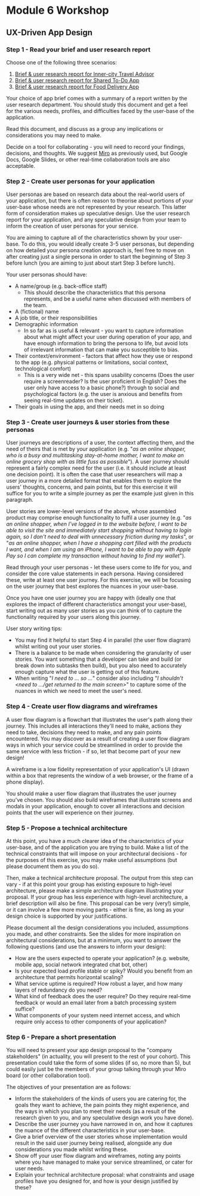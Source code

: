 # Module 6 Workshop

## UX-Driven App Design
### Step 1 - Read your brief and user research report
Choose one of the following three scenarios:

1. [Brief & user research report for Inner-city Travel Advisor](./scenarios/inner-city_travel_advisor.md)
2. [Brief & user research report for Shared To-Do App](./scenarios/shared_to-do_app.md)
3. [Brief & user research report for Food Delivery App](./scenarios/food_delivery_app.md)

Your choice of app brief comes with a summary of a report written by the user research department. You should study this document and get a feel for the various needs, profiles, and difficulties faced by the user-base of the application.

Read this document, and discuss as a group any implications or considerations you may need to make. 

Decide on a tool for collaborating - you will need to record your findings, decisions, and thoughts. We suggest [Miro](https://miro.com) as previously used, but Google Docs, Google Slides, or other real-time collaboration tools are also acceptable.

### Step 2 - Create user personas for your application
User personas are based on research data about the real-world users of your application, but there is often reason to theorise about portions of your user-base whose needs are not represented by your research. This latter form of consideration makes up speculative design. Use the user research report for your application, and any speculative design from your team to inform the creation of user personas for your service.

You are aiming to capture all of the characteristics shown by your user-base. To do this, you would ideally create 3-5 user personas, but depending on how detailed your persona creation approach is, feel free to move on after creating just a single persona in order to start the beginning of Step 3 before lunch (you are aiming to just about start Step 3 before lunch).

Your user personas should have:
* A name/group (e.g. back-office staff)
    * This should describe the characteristics that this persona represents, and be a useful name when discussed with members of the team.
* A (fictional) name
* A job title, or their responsibilities 
* Demographic information
    * In so far as is useful & relevant - you want to capture information about what might affect your user during operation of your app, and have enough information to bring the persona to life, but avoid lots of irrelevant information that can make you susceptible to bias.
* Their context/environment - factors that affect how they use or respond to the app (e.g. physical patterns or limitations, social context, technological comfort)
    * This is a very wide net - this spans usability concerns (Does the user require a screenreader? Is the user proficient in English? Does the user only have access to a basic phone?) through to social and psychological factors (e.g. the user is anxious and benefits from seeing real-time updates on their ticket).
* Their goals in using the app, and their needs met in so doing

### Step 3 - Create user journeys & user stories from these personas
User journeys are descriptions of a user, the context affecting them, and the need of theirs that is met by your application (e.g. "*as an online shopper, who is a busy and multitasking stay-at-home mother, I want to make an online grocery shop with as little fuss as possible*"). A user journey should represent a fairly complex need for the user (i.e. it should include at least one decision point). It is often the case that user researchers will map a user journey in a more detailed format that enables them to explore the users' thoughts, concerns, and pain points, but for this exercise it will suffice for you to write a simple journey as per the example just given in this paragraph.

User stories are lower-level versions of the above, whose assembled product may comprise enough functionality to fulfil a user journey (e.g. "*as an online shopper, when I've logged in to the website before, I want to be able to visit the site and immediately start shopping without having to login again, so I don't need to deal with unnecessary friction during my tasks*", or "*as an online shopper, when I have a shopping cart filled with the products I want, and when I am using an iPhone, I want to be able to pay with Apple Pay so I can complete my transaction without having to find my wallet*"). 

Read through your user personas - let these users come to life for you, and consider the core value statements in each persona. Having considered these, write at least one user journey. For this exercise, we will be focusing on the user journey that best explores the nuances in your user-base.

Once you have one user journey you are happy with (ideally one that explores the impact of different characteristics amongst your user-base), start writing out as many user stories as you can think of to capture the functionality required by your users along this journey. 

User story writing tips:
* You may find it helpful to start Step 4 in parallel (the user flow diagram) whilst writing out your user stories.
* There is a balance to be made when considering the granularity of user stories. You want something that a developer can take and build (or break down into subtasks then build), but you also need to accurately enough capture what the user is getting out of this feature.
* When writing "*I need to ... so ...*" consider also including "*I shouldn't <need to .../get returned to the main screen>*" to capture some of the nuances in which we need to meet the user's need.  

### Step 4 - Create user flow diagrams and wireframes

A user flow diagram is a flowchart that illustrates the user's path along their journey. This includes all interactions they'll need to make, actions they need to take, decisions they need to make, and any pain points encountered. You may discover as a result of creating a user flow diagram ways in which your service could be streamlined in order to provide the same service with less friction - if so, let that become part of your new design!

A wireframe is a low fidelity representation of your application's UI (drawn within a box that represents the window of a web browser, or the frame of a phone display).

You should make a user flow diagram that illustrates the user journey you've chosen.
You should also build wireframes that illustrate screens and modals in your application, enough to cover all interactions and decision points that the user will experience on their journey.

### Step 5 - Propose a technical architecture
At this point, you have a much clearer idea of the characteristics of your user-base, and of the application you are trying to build. Make a list of the technical constraints that will impose on your architectural decisions - for the purposes of this exercise, you may make useful assumptions (but please document them as you do so). 

Then, make a technical architecture proposal.
The output from this step can vary - if at this point your group has existing exposure to high-level architecture, please make a simple architecture diagram illustrating your proposal. If your group has less experience with high-level architecture, a brief description will also be fine. This proposal can be very (very!) simple, or it can involve a few more moving parts - either is fine, as long as your design choice is supported by your justifications.

Please document all the design considerations you included, assumptions you made, and other constraints. See the slides for more inspiration on architectural considerations, but at a minimum, you want to answer the following questions (and use the answers to inform your design):
* How are the users expected to operate your application? (e.g. website, mobile app, social network integrated chat bot, other)
* Is your expected load profile stable or spiky? Would you benefit from an architecture that permits horizontal scaling?
* What service uptime is required? How robust a layer, and how many layers of redundancy do you need?
* What kind of feedback does the user require? Do they require real-time feedback or would an email later from a batch processing system suffice?
* What components of your system need internet access, and which require only access to other components of your application?

### Step 6 - Prepare a short presentation
You will need to present your app design proposal to the "company stakeholders" (in actuality, you will present to the rest of your cohort). This presentation could take the form of some slides (if so, no more than 5), but could easily just be the members of your group talking through your Miro board (or other collaboration tool).

The objectives of your presentation are as follows:
* Inform the stakeholders of the kinds of users you are catering for, the goals they want to achieve, the pain points they might experience, and the ways in which you plan to meet their needs (as a result of the research given to you, and any speculative design work you have done).
* Describe the user journey you have narrowed in on, and how it captures the nuance of the different characteristics in your user-base. 
* Give a brief overview of the user stories whose implementation would result in the said user journey being realised, alongside any due considerations you made whilst writing these.
* Show off your user flow diagram and wireframes, noting any points where you have managed to make your service streamlined, or cater for user needs.
* Explain your technical architecture proposal: what constraints and usage profiles have you designed for, and how is your design justified by these?

